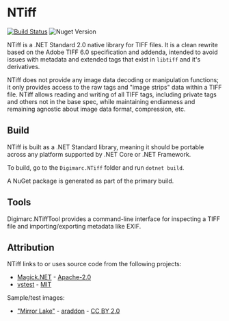 # NTiff

[![Build Status](https://dev.azure.com/superstator/ntiff/_apis/build/status/digimarc-corp.ntiff?branchName=master)](https://dev.azure.com/superstator/ntiff/_build/latest?definitionId=1?branchName=master) ![Nuget Version](https://img.shields.io/nuget/v/Digimarc.NTiff.svg)

NTiff is a .NET Standard 2.0 native library for TIFF files. It is a clean rewrite based on the Adobe TIFF 6.0 specification and addenda, intended to avoid issues with metadata and extended tags that exist in `libtiff` and it's derivatives.

NTiff does not provide any image data decoding or manipulation functions; it only provides access to the raw tags and "image strips" data within a TIFF file. NTiff allows reading and writing of all TIFF tags, including private tags and others not in the base spec, while maintaining endianness and remaining agnostic about image data format, compression, etc.

## Build

NTiff is built as a .NET Standard library, meaning it should be portable across any platform supported by .NET Core or .NET Framework. 

To build, go to the `Digimarc.NTiff` folder and run `dotnet build`.

A NuGet package is generated as part of the primary build.

## Tools

Digimarc.NTiffTool provides a command-line interface for inspecting a TIFF file and importing/exporting metadata like EXIF.

## Attribution

NTiff links to or uses source code from the following projects:

- [Magick.NET](https://github.com/dlemstra/Magick.NET) - [Apache-2.0](http://www.apache.org/licenses/LICENSE-2.0.html)
- [vstest](https://github.com/microsoft/vstest/) - [MIT](https://opensource.org/licenses/MIT)

Sample/test images:

- ["Mirror Lake"](https://www.flickr.com/photos/araddon/3794400754/) - [araddon](https://www.flickr.com/people/araddon/) - [CC BY 2.0](https://creativecommons.org/licenses/by/2.0/)